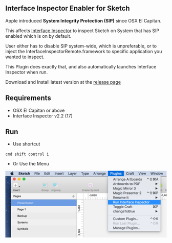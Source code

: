Interface Inspector Enabler for Sketch
---

Apple introduced __System Integrity Protection (SIP)__ since OSX El Capitan.

This affects [Interface Inspector](https://www.interface-inspector.com) to inspect Sketch on System that has SIP enabled which is on by default.

User either has to disable SIP system-wide, which is unpreferable, or to inject the InterfaceInspectorRemote.framework to specific application you wanted to inspect.

This Plugin does exactly that, and also automatically launches Interface Inspector when run.

Download and Install latest version at the [release page](/MagicSketch/InterfaceInspectorRemote/releases)

## Requirements

- OSX El Capitan or above
- Interface Inspector v2.2 (17)

## Run

- Use shortcut

`cmd shift control i`

- Or Use the Menu

![](demo.png)

